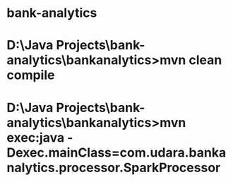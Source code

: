 # bank-analytics
# D:\Java Projects\bank-analytics\bankanalytics>mvn clean compile
# D:\Java Projects\bank-analytics\bankanalytics>mvn exec:java -Dexec.mainClass=com.udara.bankanalytics.processor.SparkProcessor
